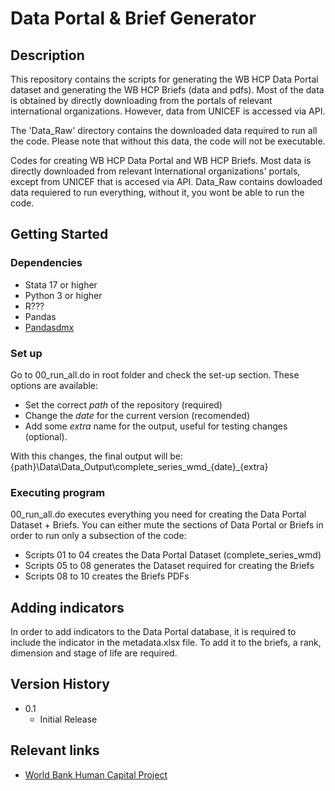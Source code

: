 # Data Portal & Brief Generator

## Description

This repository contains the scripts for generating the WB HCP Data Portal dataset and generating the WB HCP Briefs (data and pdfs). Most of the data is obtained by directly downloading from the portals of relevant international organizations. However, data from UNICEF is accessed via API. 

The 'Data_Raw' directory contains the downloaded data required to run all the code. Please note that without this data, the code will not be executable.

Codes for creating WB HCP Data Portal and WB HCP Briefs. Most data is directly downloaded from relevant International organizations' portals, except from UNICEF that is accesed via API. Data_Raw contains dowloaded data requiered to run everything, without it, you wont be able to run the code.

## Getting Started

### Dependencies

* Stata 17 or higher
* Python 3 or higher
* R???
* Pandas
* [Pandasdmx](https://pandasdmx.readthedocs.io/en/v1.0/)

### Set up

Go to 00_run_all.do in root folder and check the set-up section. These options are available:

* Set the correct *path* of the repository (required)
* Change the *date* for the current version (recomended)
* Add some *extra* name for the output, useful for testing changes (optional). 

With this changes, the final output will be:
{path}\Data\Data_Output\complete_series_wmd_{date}_{extra}

### Executing program

00_run_all.do executes everything you need for creating the Data Portal Dataset + Briefs. You can either mute the sections of Data Portal or Briefs in order to run only a subsection of the code:

* Scripts 01 to 04 creates the Data Portal Dataset (complete_series_wmd)
* Scripts 05 to 08 generates the Dataset required for creating the Briefs
* Scripts 08 to 10 creates the Briefs PDFs

## Adding indicators

In order to add indicators to the Data Portal database, it is required to include the indicator in the metadata.xlsx file. To add it to the briefs, a rank, dimension and stage of life are required. 


<!-- ## Help

Any advise for common problems or issues.
```
command to run if program contains helper info
``` -->

<!-- ## Authors

Contributors names and contact info

Dominique Pizzie  
[@DomPizzie](https://twitter.com/dompizzie) -->

## Version History

* 0.1
    * Initial Release

<!-- ## License

This project is licensed under the [NAME HERE] License - see the LICENSE.md file for details -->

## Relevant links

* [World Bank Human Capital Project](https://www.worldbank.org/en/publication/human-capital)